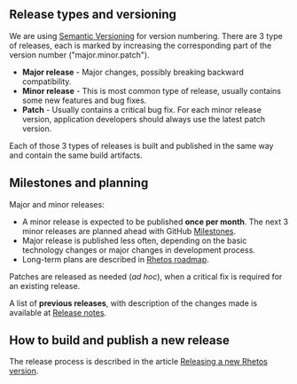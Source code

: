 ## Release types and versioning

We are using [Semantic Versioning](https://semver.org/) for version numbering. There are 3 type of releases, each is marked by increasing the corresponding part of the version number ("major.minor.patch").

* **Major release** - Major changes, possibly breaking backward compatibility.
* **Minor release** - This is most common type of release, usually contains some new features and bug fixes.
* **Patch** - Usually contains a critical bug fix. For each minor release version, application developers should always use the latest patch version.

Each of those 3 types of releases is built and published in the same way and contain the same build artifacts.

## Milestones and planning

Major and minor releases:

* A minor release is expected to be published **once per month**. The next 3 minor releases are planned ahead with GitHub [Milestones](https://github.com/Rhetos/Rhetos/milestones).
* Major release is published less often, depending on the basic technology changes or major changes in development process.
* Long-term plans are described in [Rhetos roadmap](Rhetos-platform-roadmap).

Patches are released as needed (*ad hoc*), when a critical fix is required for an existing release.

A list of **previous releases**, with description of the changes made is available at  [Release notes](https://github.com/Rhetos/Rhetos/blob/master/ChangeLog.md).

## How to build and publish a new release

The release process is described in the article [Releasing a new Rhetos version](Releasing-a-new-Rhetos-version).
